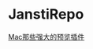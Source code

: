 # JanstiRepo

[Mac那些强大的预览插件](https://medium.com/@Chenz5dong/%E9%82%A3%E4%BA%9B%E5%BC%BA%E5%A4%A7%E7%9A%84-%E9%A2%84%E8%A7%88-%E6%8F%92%E4%BB%B6-mac-5d9b6f31efdd)